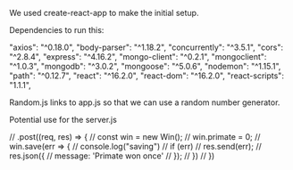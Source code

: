 We used create-react-app to make the initial setup.

Dependencies to run this:

"axios": "^0.18.0",
"body-parser": "^1.18.2",
"concurrently": "^3.5.1",
"cors": "^2.8.4",
"express": "^4.16.2",
"mongo-client": "^0.2.1",
"mongoclient": "^1.0.3",
"mongodb": "^3.0.2",
"mongoose": "^5.0.6",
"nodemon": "^1.15.1",
"path": "^0.12.7",
"react": "^16.2.0",
"react-dom": "^16.2.0",
"react-scripts": "1.1.1",

Random.js links to app.js so that we can use a random number generator.

Potential use for the server.js

// .post((req, res) => {
//   const win = new Win();
//   win.primate = 0;
//   win.save(err => {
//     console.log("saving")
//     if (err)
//       res.send(err);
//     res.json({
//       message: 'Primate won once'
//     });
//   })
// })

